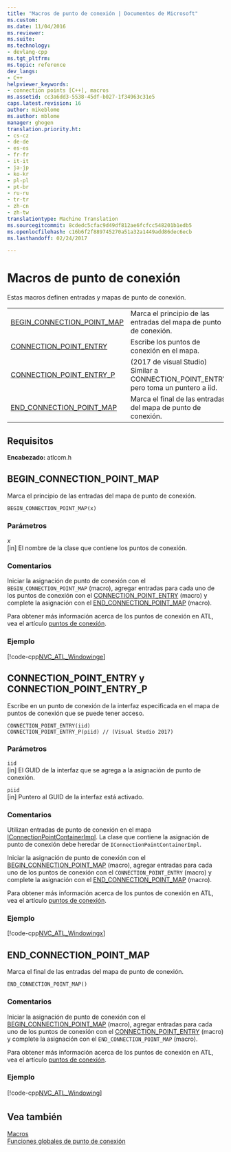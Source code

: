 ```yaml
---
title: "Macros de punto de conexión | Documentos de Microsoft"
ms.custom: 
ms.date: 11/04/2016
ms.reviewer: 
ms.suite: 
ms.technology:
- devlang-cpp
ms.tgt_pltfrm: 
ms.topic: reference
dev_langs:
- C++
helpviewer_keywords:
- connection points [C++], macros
ms.assetid: cc3a6dd3-5538-45df-b027-1f34963c31e5
caps.latest.revision: 16
author: mikeblome
ms.author: mblome
manager: ghogen
translation.priority.ht:
- cs-cz
- de-de
- es-es
- fr-fr
- it-it
- ja-jp
- ko-kr
- pl-pl
- pt-br
- ru-ru
- tr-tr
- zh-cn
- zh-tw
translationtype: Machine Translation
ms.sourcegitcommit: 8cdedc5cfac9d49df812ae6fcfcc548201b1edb5
ms.openlocfilehash: c16b6f2f889745270a51a32a1449add86dec6ecb
ms.lasthandoff: 02/24/2017

---
```

# <a name="connection-point-macros"></a>Macros de punto de conexión
Estas macros definen entradas y mapas de punto de conexión.  
  
|||  
|-|-|  
|[BEGIN_CONNECTION_POINT_MAP](#begin_connection_point_map)|Marca el principio de las entradas del mapa de punto de conexión.|  
|[CONNECTION_POINT_ENTRY](#connection_point_entry)|Escribe los puntos de conexión en el mapa.|  
|[CONNECTION_POINT_ENTRY_P](#connection_point_entry)| (2017 de visual Studio) Similar a CONNECTION_POINT_ENTRY pero toma un puntero a iid.|
|[END_CONNECTION_POINT_MAP](#end_connection_point_map)|Marca el final de las entradas del mapa de punto de conexión.|  

## <a name="requirements"></a>Requisitos  
 **Encabezado:** atlcom.h 
   
##  <a name="a-namebeginconnectionpointmapa--beginconnectionpointmap"></a><a name="begin_connection_point_map"></a>BEGIN_CONNECTION_POINT_MAP  
 Marca el principio de las entradas del mapa de punto de conexión.  
  
```
BEGIN_CONNECTION_POINT_MAP(x)
```  
  
### <a name="parameters"></a>Parámetros  
 *x*  
 [in] El nombre de la clase que contiene los puntos de conexión.  
  
### <a name="remarks"></a>Comentarios  
 Iniciar la asignación de punto de conexión con el `BEGIN_CONNECTION_POINT_MAP` (macro), agregar entradas para cada uno de los puntos de conexión con el [CONNECTION_POINT_ENTRY](#connection_point_entry) (macro) y complete la asignación con el [END_CONNECTION_POINT_MAP](#end_connection_point_map) (macro).  
  
 Para obtener más información acerca de los puntos de conexión en ATL, vea el artículo [puntos de conexión](../../atl/atl-connection-points.md).  
  
### <a name="example"></a>Ejemplo  
 [!code-cpp[NVC_ATL_Windowing&#101;](../../atl/codesnippet/cpp/connection-point-macros_1.h)]  
  
##  <a name="a-nameconnectionpointentrya--connectionpointentry-and-connectionpointentryp"></a><a name="connection_point_entry"></a>CONNECTION_POINT_ENTRY y CONNECTION_POINT_ENTRY_P  
 Escribe en un punto de conexión de la interfaz especificada en el mapa de puntos de conexión que se puede tener acceso.  
  
```
CONNECTION_POINT_ENTRY(iid)
CONNECTION_POINT_ENTRY_P(piid) // (Visual Studio 2017)
```  
  
### <a name="parameters"></a>Parámetros  
 `iid`  
 [in] El GUID de la interfaz que se agrega a la asignación de punto de conexión. 
 
 `piid`  
 [in] Puntero al GUID de la interfaz está activado.   
  
### <a name="remarks"></a>Comentarios  
 Utilizan entradas de punto de conexión en el mapa [IConnectionPointContainerImpl](../../atl/reference/iconnectionpointcontainerimpl-class.md). La clase que contiene la asignación de punto de conexión debe heredar de `IConnectionPointContainerImpl`.  
  
 Iniciar la asignación de punto de conexión con el [BEGIN_CONNECTION_POINT_MAP](#begin_connection_point_map) (macro), agregar entradas para cada uno de los puntos de conexión con el `CONNECTION_POINT_ENTRY` (macro) y complete la asignación con el [END_CONNECTION_POINT_MAP](#end_connection_point_map) (macro).  
  
 Para obtener más información acerca de los puntos de conexión en ATL, vea el artículo [puntos de conexión](../../atl/atl-connection-points.md).  
  
### <a name="example"></a>Ejemplo  
 [!code-cpp[NVC_ATL_Windowing&#120;](../../atl/codesnippet/cpp/connection-point-macros_2.h)]  
  
##  <a name="a-nameendconnectionpointmapa--endconnectionpointmap"></a><a name="end_connection_point_map"></a>END_CONNECTION_POINT_MAP  
 Marca el final de las entradas del mapa de punto de conexión.  
  
```
END_CONNECTION_POINT_MAP()
```  
  
### <a name="remarks"></a>Comentarios  
 Iniciar la asignación de punto de conexión con el [BEGIN_CONNECTION_POINT_MAP](#begin_connection_point_map) (macro), agregar entradas para cada uno de los puntos de conexión con el [CONNECTION_POINT_ENTRY](#connection_point_entry) (macro) y complete la asignación con el `END_CONNECTION_POINT_MAP` (macro).  
  
 Para obtener más información acerca de los puntos de conexión en ATL, vea el artículo [puntos de conexión](../../atl/atl-connection-points.md).  
  
### <a name="example"></a>Ejemplo  
 [!code-cpp[NVC_ATL_Windowing&#128;](../../atl/codesnippet/cpp/connection-point-macros_3.h)]  
  
## <a name="see-also"></a>Vea también  
 [Macros](../../atl/reference/atl-macros.md)   
 [Funciones globales de punto de conexión](../../atl/reference/connection-point-global-functions.md)

